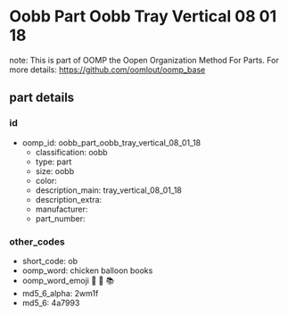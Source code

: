 # Oobb Part Oobb Tray Vertical 08 01 18  

note: This is part of OOMP the Oopen Organization Method For Parts. For more details: https://github.com/oomlout/oomp_base

##  part details





### id
* oomp_id: oobb_part_oobb_tray_vertical_08_01_18
  * classification: oobb
  * type: part
  * size: oobb
  * color: 
  * description_main: tray_vertical_08_01_18
  * description_extra: 
  * manufacturer: 
  * part_number: 

### other_codes
* short_code: ob
* oomp_word: chicken balloon books
* oomp_word_emoji :chicken: :balloon: :books:
* md5_6_alpha: 2wm1f
* md5_6: 4a7993